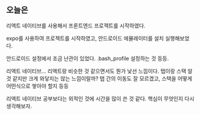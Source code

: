 ## 오늘은

리액트 네이티브를 사용해서 프론트엔드 프로젝트를 시작하였다.

expo를 사용하여 프로젝트를 시작하였고, 안드로이드 에뮬레이터를 설치 실행해보었다.

안드로이드 설정에서 조금 난관이 있었다. .bash_profile 설정하는 것 등등.

리액트 네이티브... 리액트랑 비슷한 것 같으면서도 뭔가 낯선 느낌이다.  탭이랑 스택 알 것 같지만 크게 와닿지는 않는 느낌이랄까? 탭 간의 이동도 잘 모르겠고, 스택을 어떻게 어떤식으로 쌓아야 할지 등등

리액트 네이티브 공부보다는 외적인 것에 시간을 많이 쓴 것 같다. 핵심이 무엇인지 다시 생각해보자.